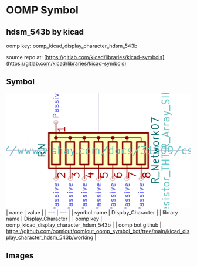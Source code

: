 # OOMP Symbol  
## hdsm_543b  by kicad  
  
oomp key: oomp_kicad_display_character_hdsm_543b  
  
source repo at: [https://gitlab.com/kicad/libraries/kicad-symbols](https://gitlab.com/kicad/libraries/kicad-symbols)  
## Symbol  
  
[![working.png](working_600.png)](working.png)  
| name | value | 
| --- | --- | 
| symbol name | Display_Character | 
| library name | Display_Character | 
| oomp key | oomp_kicad_display_character_hdsm_543b | 
| oomp bot github | https://github.com/oomlout/oomlout_oomp_symbol_bot/tree/main/kicad_display_character_hdsm_543b/working | 
## Images  
